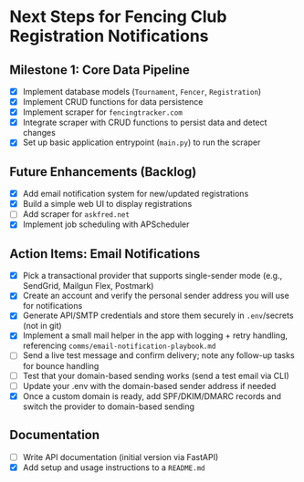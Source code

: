 # Next Steps for Fencing Club Registration Notifications

## Milestone 1: Core Data Pipeline
- [x] Implement database models (`Tournament`, `Fencer`, `Registration`)
- [x] Implement CRUD functions for data persistence
- [x] Implement scraper for `fencingtracker.com`
- [x] Integrate scraper with CRUD functions to persist data and detect changes
- [x] Set up basic application entrypoint (`main.py`) to run the scraper

## Future Enhancements (Backlog)
- [x] Add email notification system for new/updated registrations
- [x] Build a simple web UI to display registrations
- [ ] Add scraper for `askfred.net`
- [x] Implement job scheduling with APScheduler

## Action Items: Email Notifications
- [x] Pick a transactional provider that supports single-sender mode (e.g., SendGrid, Mailgun Flex, Postmark)
- [x] Create an account and verify the personal sender address you will use for notifications
- [x] Generate API/SMTP credentials and store them securely in `.env`/secrets (not in git)
- [x] Implement a small mail helper in the app with logging + retry handling, referencing `comms/email-notification-playbook.md`
- [ ] Send a live test message and confirm delivery; note any follow-up tasks for bounce handling
- [ ] Test that your domain-based sending works (send a test email via CLI)
- [ ] Update your .env with the domain-based sender address if needed
- [x] Once a custom domain is ready, add SPF/DKIM/DMARC records and switch the provider to domain-based sending

## Documentation
- [ ] Write API documentation (initial version via FastAPI)
- [x] Add setup and usage instructions to a `README.md`

